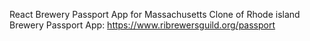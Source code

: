 React Brewery Passport App for Massachusetts
Clone of Rhode island Brewery Passport App: https://www.ribrewersguild.org/passport